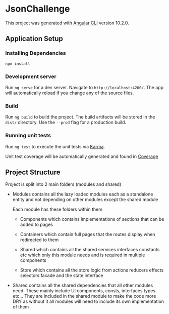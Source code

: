 # JsonChallenge

This project was generated with [Angular CLI](https://github.com/angular/angular-cli) version 10.2.0.

## Application Setup

### Installing Dependencies

```code
npm install
```

### Development server

Run `ng serve` for a dev server. Navigate to `http://localhost:4200/`. The app will automatically reload if you change any of the source files.

### Build

Run `ng build` to build the project. The build artifacts will be stored in the `dist/` directory. Use the `--prod` flag for a production build.

### Running unit tests

Run `ng test` to execute the unit tests via [Karma](https://karma-runner.github.io).

Unit test coverage will be automatically generated and found in [Coverage](coverage/json-challenge/index.html)

## Project Structure

Project is split into 2 main folders (modules and shared)

- Modules contains all the lazy loaded modules each as a standalone entity and not depending on other modules except the shared module

  Each module has these folders within them

  - Components which contains implementations of sections that can be added to pages

  - Containers which contain full pages that the routes display when redirected to them

  - Shared which contains all the shared services interfaces constants etc which only this module needs and is required in multiple components

  - Store which contains all the store logic from actions reducers effects selectors facade and the state interface

- Shared contains all the shared dependencies that all other modules need. These mainly include UI components, consts, interfaces types etc... They are included in the shared module to make the code more DRY as without it all modules will need to include its own implementation of them

